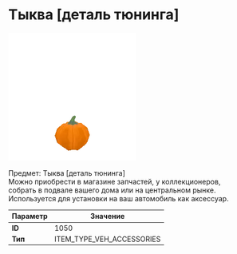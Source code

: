 # Тыква [деталь тюнинга]

![Item Image](../img/1050.webp?raw=true)

Предмет: Тыква [деталь тюнинга]<br>Можно приобрести в магазине запчастей, у коллекционеров,<br>собрать в подвале вашего дома или на центральном рынке.<br>Используется для установки на ваш автомобиль как аксессуар.


| Параметр | Значение |
|----------|----------|
| **ID** | 1050 |
| **Тип** | ITEM_TYPE_VEH_ACCESSORIES |

